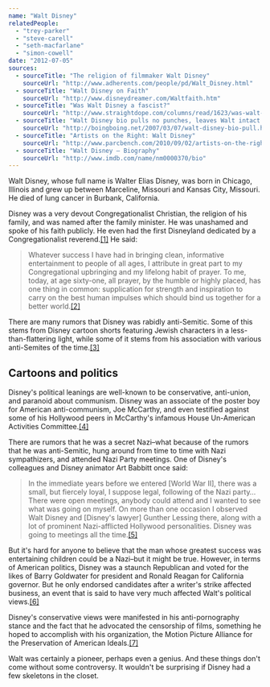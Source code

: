 ```yaml
---
name: "Walt Disney"
relatedPeople:
  - "trey-parker"
  - "steve-carell"
  - "seth-macfarlane"
  - "simon-cowell"
date: "2012-07-05"
sources:
  - sourceTitle: "The religion of filmmaker Walt Disney"
    sourceUrl: "http://www.adherents.com/people/pd/Walt_Disney.html"
  - sourceTitle: "Walt Disney on Faith"
    sourceUrl: "http://www.disneydreamer.com/Waltfaith.htm"
  - sourceTitle: "Was Walt Disney a fascist?"
    sourceUrl: "http://www.straightdope.com/columns/read/1623/was-walt-disney-a-fascist"
  - sourceTitle: "Walt Disney bio pulls no punches, leaves Walt intact anyway."
    sourceUrl: "http://boingboing.net/2007/03/07/walt-disney-bio-pull.html"
  - sourceTitle: "Artists on the Right: Walt Disney"
    sourceUrl: "http://www.parcbench.com/2010/09/02/artists-on-the-right-walt-disney-part-1/"
  - sourceTitle: "Walt Disney – Biography"
    sourceUrl: "http://www.imdb.com/name/nm0000370/bio"
---
```


Walt Disney, whose full name is Walter Elias Disney, was born in Chicago, Illinois and grew up between Marceline, Missouri and Kansas City, Missouri. He died of lung cancer in Burbank, California.

Disney was a very devout Congregationalist Christian, the religion of his family, and was named after the family minister. He was unashamed and spoke of his faith publicly. He even had the first Disneyland dedicated by a Congregationalist reverend.<a class="source-citation" href="#http://www.adherents.com/people/pd/Walt_Disney.html" title="The religion of filmmaker Walt Disney">[1]</a> He said:

>Whatever success I have had in bringing clean, informative entertainment to people of all ages, I attribute in great part to my Congregational upbringing and my lifelong habit of prayer. To me, today, at age sixty-one, all prayer, by the humble or highly placed, has one thing in common: supplication for strength and inspiration to carry on the best human impulses which should bind us together for a better world.<a class="source-citation" href="#http://www.disneydreamer.com/Waltfaith.htm" title="Walt Disney on Faith">[2]</a>

There are many rumors that Disney was rabidly anti-Semitic. Some of this stems from Disney cartoon shorts featuring Jewish characters in a less-than-flattering light, while some of it stems from his association with various anti-Semites of the time.<a class="source-citation" href="#http://www.straightdope.com/columns/read/1623/was-walt-disney-a-fascist" title="Was Walt Disney a fascist?">[3]</a>

## Cartoons and politics

Disney's political leanings are well-known to be conservative, anti-union, and paranoid about communism. Disney was an associate of the poster boy for American anti-communism, Joe McCarthy, and even testified against some of his Hollywood peers in McCarthy's infamous House Un-American Activities Committee.<a class="source-citation" href="#http://boingboing.net/2007/03/07/walt-disney-bio-pull.html" title="Walt Disney bio pulls no punches, leaves Walt intact anyway.">[4]</a>

There are rumors that he was a secret Nazi–what because of the rumors that he was anti-Semitic, hung around from time to time with Nazi sympathizers, and attended Nazi Party meetings. One of Disney's colleagues and Disney animator Art Babbitt once said:

>In the immediate years before we entered [World War II], there was a small, but fiercely loyal, I suppose legal, following of the Nazi party…There were open meetings, anybody could attend and I wanted to see what was going on myself. On more than one occasion I observed Walt Disney and [Disney's lawyer] Gunther Lessing there, along with a lot of prominent Nazi-afflicted Hollywood personalities. Disney was going to meetings all the time.<a class="source-citation" href="#http://www.straightdope.com/columns/read/1623/was-walt-disney-a-fascist" title="Was Walt Disney a fascist?">[5]</a>

But it's hard for anyone to believe that the man whose greatest success was entertaining children could be a Nazi–but it might be true. However, in terms of American politics, Disney was a staunch Republican and voted for the likes of Barry Goldwater for president and Ronald Reagan for California governor. But he only endorsed candidates after a writer's strike affected business, an event that is said to have very much affected Walt's political views.<a class="source-citation" href="#http://www.parcbench.com/2010/09/02/artists-on-the-right-walt-disney-part-1/" title="Artists on the Right: Walt Disney">[6]</a>

Disney's conservative views were manifested in his anti-pornography stance and the fact that he advocated the censorship of films, something he hoped to accomplish with his organization, the Motion Picture Alliance for the Preservation of American Ideals.<a class="source-citation" href="#http://www.imdb.com/name/nm0000370/bio" title="Walt Disney – Biography">[7]</a>

Walt was certainly a pioneer, perhaps even a genius. And these things don't come without some controversy. It wouldn't be surprising if Disney had a few skeletons in the closet.